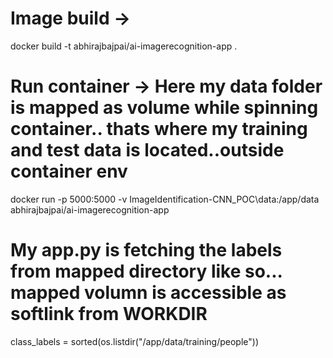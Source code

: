 # Image build -> 
docker build -t abhirajbajpai/ai-imagerecognition-app .
# Run container ->  Here my data folder is mapped as volume while spinning container.. thats where my training and test data is located..outside container env
docker run -p 5000:5000 -v ImageIdentification-CNN_POC\data:/app/data abhirajbajpai/ai-imagerecognition-app

# My app.py is fetching the labels from mapped directory like so... mapped volumn is accessible as softlink from WORKDIR
class_labels = sorted(os.listdir("/app/data/training/people"))        
